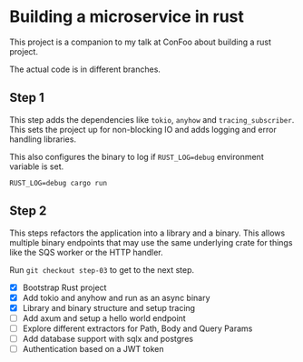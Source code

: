 # Building a microservice in rust

This project is a companion to my talk at ConFoo about building a rust project.

The actual code is in different branches.

## Step 1

This step adds the dependencies like `tokio`, `anyhow` and `tracing_subscriber`.
This sets the project up for non-blocking IO and adds logging and error handling
libraries.

This also configures the binary to log if `RUST_LOG=debug` environment variable
is set.

```
RUST_LOG=debug cargo run
```

## Step 2

This steps refactors the application into a library and a binary. This
allows multiple binary endpoints that may use the same underlying crate for
things like the SQS worker or the HTTP handler.

Run `git checkout step-03` to get to the next step.

* [x] Bootstrap Rust project
* [x] Add tokio and anyhow and run as an async binary
* [x] Library and binary structure and setup tracing
* [ ] Add axum and setup a hello world endpoint
* [ ] Explore different extractors for Path, Body and Query Params
* [ ] Add database support with sqlx and postgres
* [ ] Authentication based on a JWT token
